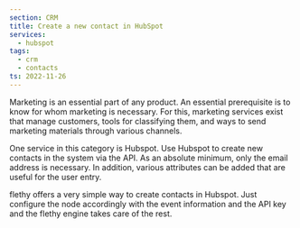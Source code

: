 ```yaml
---
section: CRM
title: Create a new contact in HubSpot
services:
  - hubspot
tags:
  - crm
  - contacts
ts: 2022-11-26
---
```


Marketing is an essential part of any product. An essential prerequisite is to know for whom marketing is necessary. For this, marketing services exist that manage customers, tools for classifying them, and ways to send marketing materials through various channels.

One service in this category is Hubspot. Use Hubspot to create new contacts in the system via the API. As an absolute minimum, only the email address is necessary. In addition, various attributes can be added that are useful for the user entry.

flethy offers a very simple way to create contacts in Hubspot. Just configure the node accordingly with the event information and the API key and the flethy engine takes care of the rest.
